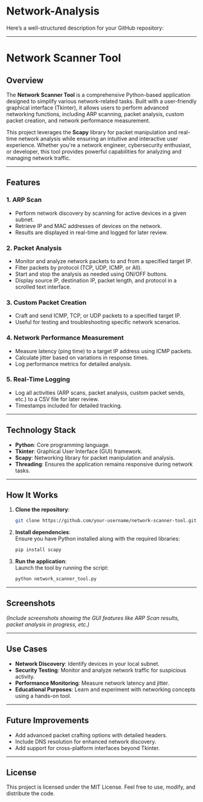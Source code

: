 # Network-Analysis
Here’s a well-structured description for your GitHub repository:

---

# Network Scanner Tool

## Overview
The **Network Scanner Tool** is a comprehensive Python-based application designed to simplify various network-related tasks. Built with a user-friendly graphical interface (Tkinter), it allows users to perform advanced networking functions, including ARP scanning, packet analysis, custom packet creation, and network performance measurement.

This project leverages the **Scapy** library for packet manipulation and real-time network analysis while ensuring an intuitive and interactive user experience. Whether you're a network engineer, cybersecurity enthusiast, or developer, this tool provides powerful capabilities for analyzing and managing network traffic.

---

## Features
### 1. **ARP Scan**
- Perform network discovery by scanning for active devices in a given subnet.
- Retrieve IP and MAC addresses of devices on the network.
- Results are displayed in real-time and logged for later review.

### 2. **Packet Analysis**
- Monitor and analyze network packets to and from a specified target IP.
- Filter packets by protocol (TCP, UDP, ICMP, or All).
- Start and stop the analysis as needed using ON/OFF buttons.
- Display source IP, destination IP, packet length, and protocol in a scrolled text interface.

### 3. **Custom Packet Creation**
- Craft and send ICMP, TCP, or UDP packets to a specified target IP.
- Useful for testing and troubleshooting specific network scenarios.

### 4. **Network Performance Measurement**
- Measure latency (ping time) to a target IP address using ICMP packets.
- Calculate jitter based on variations in response times.
- Log performance metrics for detailed analysis.

### 5. **Real-Time Logging**
- Log all activities (ARP scans, packet analysis, custom packet sends, etc.) to a CSV file for later review.
- Timestamps included for detailed tracking.

---

## Technology Stack
- **Python**: Core programming language.
- **Tkinter**: Graphical User Interface (GUI) framework.
- **Scapy**: Networking library for packet manipulation and analysis.
- **Threading**: Ensures the application remains responsive during network tasks.

---

## How It Works
1. **Clone the repository**:  
   ```bash
   git clone https://github.com/your-username/network-scanner-tool.git
   ```
2. **Install dependencies**:  
   Ensure you have Python installed along with the required libraries:
   ```bash
   pip install scapy
   ```
3. **Run the application**:  
   Launch the tool by running the script:
   ```bash
   python network_scanner_tool.py
   ```

---

## Screenshots
*(Include screenshots showing the GUI features like ARP Scan results, packet analysis in progress, etc.)*

---

## Use Cases
- **Network Discovery**: Identify devices in your local subnet.
- **Security Testing**: Monitor and analyze network traffic for suspicious activity.
- **Performance Monitoring**: Measure network latency and jitter.
- **Educational Purposes**: Learn and experiment with networking concepts using a hands-on tool.

---

## Future Improvements
- Add advanced packet crafting options with detailed headers.
- Include DNS resolution for enhanced network discovery.
- Add support for cross-platform interfaces beyond Tkinter.

---

## License
This project is licensed under the MIT License. Feel free to use, modify, and distribute the code.
